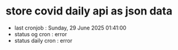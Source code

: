 # store covid daily api as json data

- last cronjob : Sunday, 29 June 2025 01:41:00
- status og cron : error
- status daily cron : error
      
      